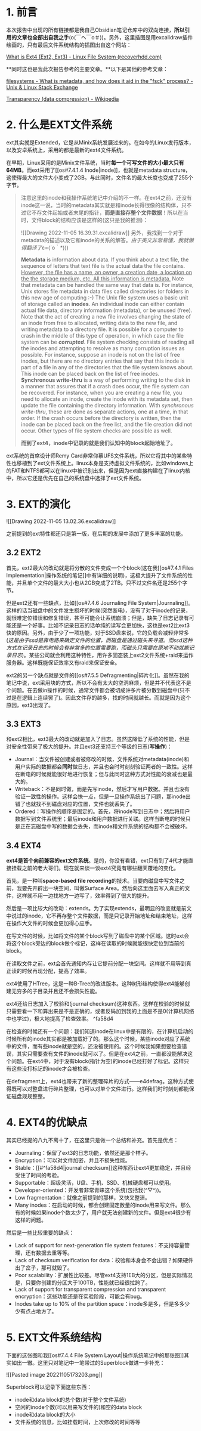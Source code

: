 # 1. 前言

本次报告中出现的所有链接都是我自己Obsidian笔记仓库中的双向连接，**所以引用的文章也全部出自我之手**(o(￣ヘ￣o＃))。另外，这里插图是用excalidraw插件绘画的，只有最后文件系统结构的插图出自这个网站：

[What is Ext4 (Ext2, Ext3) - Linux File System (recoverhdd.com)](https://recoverhdd.com/blog/the-ext-ext2-ext3-ext4-filesystem.html#ch2)

**同时这也是我此次报告参考的主要文章。**以下是其他的参考文章：

[filesystems - What is metadata, and how does it aid in the "fsck" process? - Unix & Linux Stack Exchange](https://unix.stackexchange.com/questions/23252/what-is-metadata-and-how-does-it-aid-in-the-fsck-process)

[Transparency (data compression) - Wikipedia](https://en.wikipedia.org/wiki/Transparency_(data_compression))

# 2. 什么是EXT文件系统

ext其实就是Extended，它是从Minix系统发展过来的。在如今的Linux发行版本，以及安卓系统上，采用的都是最新的ext4文件系统。

在早期，Linux采用的是Minix文件系统，当时**每一个可写文件的大小最大只有64MB**。而ext采用了[[os#7.4.1.4 Inode|inode]]，也就是metadata structure，这使得最大的文件大小变成了2GB。与此同时，文件名的最大长度也变成了255个字节。

> 注意这里的inode和我操作系统笔记中介绍的不一样。在ext4之前，还没有inode这一说，当时的metadata其实就是和inode长得很像的结构体，只不过它不存文件起始或者末尾的指针，**而是直接存整个文件数据**！所以在当时，文件block的结构应该是这样的(这只是我的推测)：
>
> ![[Drawing 2022-11-05 16.39.31.excalidraw]]
> 另外，我找到一个对于metadata的描述以及它和inode的关系的解答。*由于英文非常易懂，我就懒得翻译了*ε=(´ο｀*)))
> 
> **Metadata** is information about data. If you think about a text file, the sequence of letters that text file is the actual data the file contains. <u>However, the file has a name, an owner, a creation date, a location on the the storage medium, etc. All this information is metadata.</u> Note that metadata can be handled the same way that data is. For instance, Unix stores file metadata in data files called directories (or folders in this new age of computing :-)
> The Unix file system uses a basic unit of storage called an **inodes**. An individual inode can either contain actual file data, directory information (metadata), or be unused (free). Note that the act of creating a new file involves changing the state of an inode from free to allocated, writing data to the new file, and writing metadata to a directory file. It is possible for a computer to crash in the middle of this type of operation, in which case the file system can be **_corrupted_**.
> File system checking consists of reading all the inodes and attempting to resolve as many corruption issues as possible. For instance, suppose an inode is not on the list of free inodes, but there are no directory entries that say that this inode is part of a file in any of the directories that the file system knows about. This inode can be placed back on the list of free inodes.
> **Synchronous write-thru** is a way of performing writing to the disk in a manner that assures that if a crash does occur, the file system can be recovered. For instance, when you are creating a new file, you need to allocate an inode, create the inode with its metadata set, then update the file containing the directory information. With _synchronous write-thru_, these are done as separate actions, one at a time, in that order. If the crash occurs before the directory is written, then the inode can be placed back on the free list, and the file creation did not occur.
> Other types of file system checks are possible as well.
>
> **而到了ext4，inode中记录的就是我们认知中的block起始地址了。**

ext系统的首席设计师Remy Card非常仰慕UFS文件系统，所以它将其中的某些特性也移植到了ext文件系统上。linux本身是支持虚拟文件系统的，比如windows上的FAT和NTFS都可以在linux中被识别出来，但是因为ext直接构建在了linux内核中，所以它还是优先在自己的系统盘中选择了ext文件系统。

# 3. EXT的演化

![[Drawing 2022-11-05 13.02.36.excalidraw]]

之前提到的ext特性都还只是第一版，在后期的发展中添加了更多丰富的功能。

## 3.2 EXT2

首先，ext2最大的改动就是将分散的文件变成一个个block(这在我[[os#7.4.1 Files Implementation|操作系统的笔记]]中有详细的说明)，这极大提升了文件系统的性能，并且单个文件的最大大小也从2GB变成了2TB。只不过文件名还是255个字节。

但是ext2还有一些缺点，比如[[os#7.4.6 Journaling File System|Journaling]]。这样的话当磁盘中的文件发生损坏的时候(突然断电)，没有了对于inode的记录，就很难定位错误和修复错误，甚至可能会让系统崩溃；但是，缺失了日志记录有可能还是一个好事。比如不记录日志的话单纯的读写会更加快，这也是ext2比ext3快的原因。另外，由于少了一项功能，对于SSD盘来说，它的负载会减轻非常多(*这是由于ssd是靠电路来确定文件的位置，而磁盘是通过磁头来寻道。而ssd这种方式在记录日志的时候会有非常多的位置需要跑，而磁头只需要在原地不动就能记录日志*)。某些公司就会利用这种特性，用许多固态装上ext2文件系统+raid来运作服务器。这样既能保证效率又有raid来保证安全。

ext2的另一个缺点就是文件的[[os#7.5.5 Defragmenting|碎片化]]。虽然在我的笔记中说，ext采用块的方式，所以不会有太大的空洞麻烦，但是并不代表这不是个问题。在去做in操作的时候，通常文件都会被切成许多片被分散到磁盘中(只不过是在逻辑上连续罢了)。因此文件存的越多，找的时间就越长。而就是因为这个原因，ext3出现了。

## 3.3 EXT3

和ext2相比，ext3最大的改动就是加入了日志。虽然这降低了系统的性能，但是对安全性带来了极大的提升。并且ext3还支持三个等级的日志(**写操作**)：

* Journal：当文件被创建或者被修改的时候，文件系统对metadata(inode)和用户实际的数据都会**同时**做日志，并且也会时时刻刻验证两者的一致性。这样在断电的时候就能很好地进行恢复；但与此同时这种方式对性能的衰减也是最大的。
* Writeback：不是同时做，而是先写inode，然后才写用户数据。并且也没有验证一致性的操作。这样会快一点，但是一旦操作系统出了问题，那inode出错了也就找不到磁盘对应的位置，文件也就丢失了。
* Ordered：写操作的顺序是固定的。首先，将inode写到日志中；然后将用户数据写到文件系统里；最后inode和用户数据进行关联。这样当断电的时候只是正在忘磁盘中写的数据会丢失，而inode和文件系统的结构都不会被破坏。

## 3.4 EXT4

**ext4是首个向前兼容的ext文件系统**。是的，你没有看错，ext只有到了4代才能直接挂载之前的老大哥们。现在就来谈一谈ext4究竟有哪些翻天覆地的变化。

首先，是一种叫**space-based file recording**的技术。当要向磁盘中写文件之前，我要先开辟出一块空间，叫做Surface Area。然后向这里面去写入真正的文件，这样就不用一边找地方一边写了，效率得到了很大的提升。

然后是一项比较大的改动：extends。为了实现extends，最明显的改变就是前文中说过的inode，它不再存整个文件数据，而是只记录开始地址和结束地址，这样在操作大文件的时候会更加得心应手。

在写文件的时候，比如将文件的某个block写到了磁盘中的某个区域。这时ext会将这个block旁边的block做个标记，这样在读取的时候就能很快定位到当前的block。

在读取文件之前，ext会首先通知内存让它提前分配一块空间。这样就不用等到真正读的时候再现分配，提高了效率。

ext4使用了HTree，这是一种B-Tree的改进版本。这种树形结构使得ext4能够创建无穷多的子目录并且还不会损失性能。

ext4还给日志加入了校验和(journal checksum)这种东西。这样在校验的时候就只需要看一下和算出来是不是正确的，或者反码加到我的上面是不是0(计算机网络中也学过)，极大地提高了检查效率。 ^fa58d4

在检查的时候还有一个问题：我们知道inode在linux中是有限的，在计算机启动的时候所有的inode其实都是被加载好了的。那么这个时候，某些inode对应了系统中的文件，而有些inode就是空的，还没被使用的。这个时候我如果想要检查错误，其实只需要查有文件的inode就可以了。但是在ext4之前，一直都没能解决这个问题。在ext4中，对于没有block(指针为空)的inode已经打好了标记。这样只有这些没打标记的inode才会被检查。

在defragment上，ext4也带来了新的整理碎片的方式——e4defrag。这种方式使得既可以对整盘进行碎片整理，也可以对单个文件进行。这样我们时时刻刻都能保证磁盘规规整整。

# 4. EXT4的优缺点

其实已经提的八九不离十了，在这里只是做一个总结和补充。首先是优点：

* Journaling：保留了ext3的日志功能，依然还是那个样子。
* Encryption：可以对文件加密，并且不损失性能。
* Stable：[[#^fa58d4|journal checksum]]这种东西让ext4更加稳定，并且经受住了时间的考验。
* Supportable：超级灵活，U盘、手机、SSD、机械硬盘都可以使用。
* Developer-oriented：开发者非常青睐这个系统(包括我(^▽^))。
* Low fragmentation：就像之前提到的那样，又快又整洁。
* Many inodes：在启动的时候，都会创建固定数量的inode用来写文件。那么有的时候如果inode个数太少了，用户就无法创建新的文件。但是ext4很少有这样的问题。

然后是一些比较重要的缺点：

* Lack of support for next-generation file system features：不支持容量管理，还有数据去重等等。
* Lack of checksum verification for data：校验和本身会不会出错？如果硬件出了岔子，那可就毁了。
* Poor scalability：扩展性比较差。尽管ext4支持1EB大的分区，但是实际情况是，只要你创建的分区大于100TB，性能就已经很拉跨了。
* Lack of support for transparent compression and transparent encryption：这些功能还是在实验阶段，可能会有bug。
* Inodes take up to 10% of the partition space：inode多是多，但是多多少少有点占地方了。

# 5. EXT文件系统结构

下面的这张图和我[[os#7.4.4 File System Layout|操作系统笔记中的那张图]]其实如出一辙。这里只对笔记中一笔带过的Superblock做进一步补充：

![[Pasted image 20221105173203.png]]

Superblock可以记录下面这些东西：

* inode和data block的总个数(对于整个文件系统)
* 空闲的inode个数(可以用来写文件的)和空的data block
* inode和data block的大小
* 文件系统的信息，比如挂载时间，上次修改的时间等等